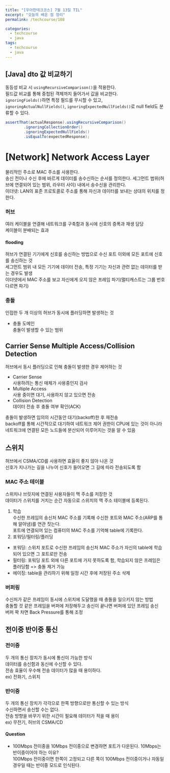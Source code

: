 ```yaml
---
title: "[우아한테크코스] 7월 13일 TIL"
excerpt: "오늘의 배운 점 정리"
permalink: /techcourse/108

categories:
  - techcourse
  - java
tags:
  - techcourse
  - java
---   
```

## [Java] dto 값 비교하기  
동등성 비교 시 `usingRecursiveComparison()`을 적용한다.  
필드값 비교를 통해 중첩된 객체까지 들어가서 값을 비교한다.  
`ignoringFields()`하면 특정 필드를 무시할 수 있고,  
`ignoringActualNullFields()`, `ignoringExpectedNullFields()`로 null field도 분류할 수 있다.  

```java
assertThat(actualResponse).usingRecursiveComparison()
        .ignoringCollectionOrder()
        .ignoringExpectedNullFields()
        .isEqualTo(expectedResponse);
```  

# [Network] Network Access Layer  
물리적인 주소로 MAC 주소를 사용한다.  
송신 전이나 수신 후에 바르게 데이터를 송수신하는 순서를 정의한다. 세그먼트 범위(허브에 연결되어 있는 범위, 라우터 사이) 내에서 송수신을 관리한다.  
이더넷: LAN의 표준 프로토콜로 주소를 통해 자신과 데이터를 보내는 상대의 위치를 정한다.    

### 허브  
여러 케이블을 연결해 네트워크를 구축함과 동시에 신호의 증폭과 재생 담당  
케이블이 분배되는 효과  

#### flooding  
허브가 연결된 기기에게 신호를 송신하는 방법으로 수신 포트 이외에 모든 포트에 신호를 송신하는 것  
세그먼트 범위 내 모든 기기에 데이터 전송, 특정 기기는 자신과 관련 없는 데이터를 받는 경우도 발생  
이더넷에서 MAC 주소를 보고 자신에게 오지 않은 프레임 파기(멀티캐스트는 그룹 번호 다르면 파기)  

### 충돌  
인접한 두 개 이상의 허브가 동시에 플러딩하면 발생하는 것  
- 충돌 도메인  
충돌이 발생할 수 있는 범위  

## Carrier Sense Multiple Access/Collision Detection  
허브에서 동시 플러딩으로 인해 충돌이 발생한 경우 제어하는 것  
- Carrier Sense  
사용하려는 통신 매체가 사용중인지 검사  
- Multiple Access  
사용 중이면 대기, 사용하지 않고 있으면 전송  
- Collision Detection  
데이터 전송 후 충돌 여부 확인(ACK)  

충돌이 발생하면 임의의 시간동안 대기(backoff)한 후 재전송  
backoff를 통해 시간적으로 대기하여 네트워크 제어 권한이 CPU에 있는 것이 아니라 네트워크에 연결된 모든 노드들에 분산되어 이루어지는 것을 알 수 있음    

## 스위치  
허브에서 CSMA/CD를 사용하면 효율이 좋지 않아 나온 것  
신호가 지나가는 길을 나누어 신호가 들어오면 그 길에 따라 전송되도록 함  

### MAC 주소 테이블  
스위치나 브릿지에 연결된 사용자들이 맥 주소를 저장한 것  
데이터가 스위치를 거치는 순간 자동으로 스위치의 맥 주소 테이블에 등록된다.  

1. 학습  
수신한 프레임의 송신처 MAC 주소를 기록해 수신한 포트와 MAC 주소(ARP를 통해 알아냄)를 연관 짓는다.  
포트에 연결되어 있는 컴퓨터의 MAC 주소를 기억해 table에 기록한다.  
2. 포워딩/필터링/플러딩  
- 포워딩: 스위치 포트로 수신한 프레임의 송신처 MAC 주소가 자신의 table에 학습되어 있으면 그 포트로만 전송  
- 필터링: 포워딩 포트 외에 다른 포트에 가지 못하도록 함, 학습되지 않은 프레임은 플러딩함 => 충돌 제거 가능  
- 에이징: table을 관리하기 위해 일정 시간 후에 저장된 주소 삭제  

### 버퍼링  
수신처가 같은 프레임이 동시에 스위치에 도달했을 때 충돌을 일으키지 않는 방법  
충돌할 것 같은 프레임을 버퍼에 저장해두고 송신이 끝나면 버퍼에 있던 프레임 송신  
버퍼 꽉 차면 Back Pressure를 통해 조정  

## 전이중 반이중 통신  
### 전이중  
두 개의 통신 장치가 동시에 통신이 가능한 방식  
데이터를 송신함과 동신에 수신할 수 있다.  
전송 효율이 우수해 전송 데이터가 많을 때 용이하다.  
ex) 전화기, 스위치  

### 반이중  
두 개의 통신 장치가 각각으로 한쪽 방향으로만 통신할 수 있는 방식  
수신하면서 송신할 수는 없다.  
전송 방향을 바꾸기 위한 시간이 필요해 데이터가 적을 때 용이  
ex) 무전기, 허브의 CSMA/CD  

#### Question  
- 100Mbps 전이중을 10Mbps 전이중으로 변경하면 포트가 다운된다. 10Mbps는 반이중이어야 하는 이유?  
100Mbps 전이중이면 한쪽이 고정되고 다른 쪽이 100Mbps 전이중이거나 자동일 경우일 때는 반이중 모드로 인식된다.  
